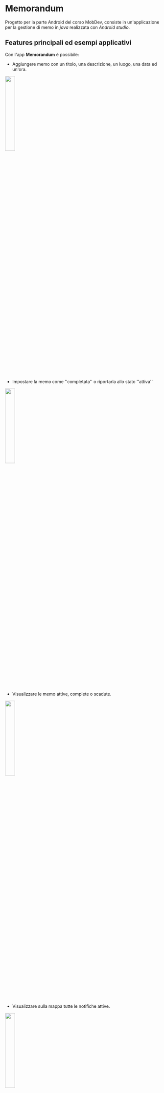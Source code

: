 # Memorandum
Progetto per la parte Android del corso MobDev, consiste in un'applicazione per la gestione di memo in *java* realizzata con *Android studio*.

## Features principali ed esempi applicativi
Con l'app **Memorandum** è possibile:

 - Aggiungere memo con un titolo, una descrizione, un luogo, una data ed un'ora. <br />
 <img src=https://github.com/GRicciardi00/MobDev-Giuseppe-Ricciardi-Android/blob/main/Screenshots/Addactivtygif.gif width="25%" height="25%">
 
 - Impostare la memo come ''completata'' o riportarla allo stato ''attiva'' <br />
 <img src=https://github.com/GRicciardi00/MobDev-Giuseppe-Ricciardi-Android/blob/main/Screenshots/Detailactivitygif.gif width="25%" height="25%">

 - Visualizzare le memo attive, complete o scadute. <br />
 <img src=https://github.com/GRicciardi00/MobDev-Giuseppe-Ricciardi-Android/blob/main/Screenshots/mainactivirtgif.gif width="25%" height="25%">

 - Visualizzare sulla mappa tutte le notifiche attive. <br />
 <img src=https://github.com/GRicciardi00/MobDev-Giuseppe-Ricciardi-Android/blob/main/Screenshots/MapActivitygif.gif width="25%" height="25%">
 
 - Ricevere una notifica sul dispositivo quando ci si avvicina ad una memo attiva (anche se l'app è chiusa). <br />
 <img src=https://github.com/GRicciardi00/MobDev-Giuseppe-Ricciardi-Android/blob/main/Screenshots/Notificationgif.gif width="25%" height="25%">

## Uno sguardo da vicino
L'applicazione è basata sul modello **MVC**: **M**odel, **V**iew, **C**ontroller.
### Model
>Il *model* si occupa di definire i dati dell'applicazione. <br />

Le classi *Memo* e *MemoList* costituiscono il model dell'applicazione. MemoList permette di ricavare una lista di tutte le memo attive ed ha anche altri metodi utilizzati dalle varie activity.
### View
> Le *view* visualizzano i dati contenuti nel model e "catturano" l'interazione dell'utente con l'applicazione
>
Per quanto riguarda le Views tutte le **activity** dell'applicazione si basano sull'utilizzo di un *ConstraintLayout*, utile per sviluppare un'UI in maniera intuitiva (senza l'utilizzo di views group nidificati).
L'unico **fragment** presente ha un linear layout verticale, vista la semplicità del suo contenuto.
 
### Controller
>I *controller* sono il cervello dell'applicazione: forniscono il collegamento tra view e model, gestiscono gli input dell'utente mandati dalla view e mandano al model eventuali aggiornamenti. 

L'applicazione è formata da 4 **activities** ed un **fragment**, la *comunicazione* tra activities avviente tramite l'utilizzo di **intent**.

 - La **mainActivity** è il punto d'ingresso principale dell'applicazione, composta da una una *text label* che rappresenta che tipo di memo si sta visualizzando (attiva, completata o scaduta), da 3 *floatingActionButton* utilizzati per accedere alle altre 3 activities e da un **RecyclerViewer** utilizzato per mostrare le note.<br />
Oltre a mostrare le note la MainActivity si occupa di inizializzare il *locationManager* per ottenere la posizione dell'utente e inizializza le  *geofences* delle memo attive. Ogni volta che viene chiamato il metodo "*onPause*" della mainActivity (ovvero quando vengno aperte altre activity, o l'app viene lasciata in background) viene chiamato il metodo "*locationManager.removeUpdates()*" per smettere di utilizzare la posizione dell'utente per evitare consumi inutili della batteria del dispositivo.<br />
<img src=https://github.com/GRicciardi00/MobDev-Giuseppe-Ricciardi-Android/blob/main/Screenshots/MainActivity.png width="25%" height="25%">

 -  L' **addActivity** si occupa dell'aggiunta delle memo, una volta inseriti il *titolo*, una *descrizione*, il *luogo* nei rispettivi *EditText* e la *data* e l'*ora* negli appositi *widget* è possibile creare la memo premendo il tasto apposito.<br />
 Una volta premuto il tasto viene effettuato un controllo per vedere se dei campi sono vuoti e controllare che l'utente abbia inserito una data valida (dal giorno attuale in poi), infine verifica se l'operazione di **geocoding** per ricavare latitudine e longitudine dal luogo inserito è andata a buon fine. <br />
La funzione che si occupa di effettuare tutti questi controlli prende il nome di "*saveInput*" ed è impostata come proprietà *onclick* del FloatingActionButton nel file XML *activity_add*, in caso di campi non validi o mancanti viene chiamata una **ToastNotification** per segnalarlo all'utente.<br />
<img src=https://github.com/GRicciardi00/MobDev-Giuseppe-Ricciardi-Android/blob/main/Screenshots/AddActivity.png width="25%" height="25%">

 - La **detailActivity** viene chiamata nell'override dell'evento *onclick* del **memoAdapter**. Mostra titolo, scadenza, luogo e descrizione della memo selezionata, inoltre è presente un bottone per modificare lo status della memo (attiva/completata),se la memo è scaduta (controllo fatto tramite i due metodi della classe Utils) imposta il TextColor della TextView della data in colore rosso.<br />
<img src=https://github.com/GRicciardi00/MobDev-Giuseppe-Ricciardi-Android/blob/main/Screenshots/DetailActivity.png width="25%" height="25%">
 
 - La **mapActivity** mostra una mappa,creata tramite l'API map di google, centrata sulla posizione dell'utente.<br />
 L'activity inoltre crea un'annotazione sulla mappa per ogni promemoria dell'ArrayList di memo attive ricevuto dalla mainActivity tramite *Intent*. 
 Quando l'utente clicca su un'annotazione viene mostrato il suo titolo.<br />
<img src=https://github.com/GRicciardi00/MobDev-Giuseppe-Ricciardi-Android/blob/main/Screenshots/MapActivity.png width="25%" height="25%">
 
 - L'**infoFragment** è accessibile dalla MainActivity, cliccando sul *menuButton* del punto di domanda, mostra una TextView in cui viene illustrata una guida sul funzionamento dell'app. Nel menu è anche presente un altro tasto per mostrare le memo scadute.<br />
<img src=https://github.com/GRicciardi00/MobDev-Giuseppe-Ricciardi-Android/blob/main/Screenshots/Fragment.png width="25%" height="25%">

### RecyclerViewer
>La classe RecyclerView semplifica la visualizzazione e la gestione di insiemi di dati di grandi dimensioni, è un contenitore per la visualizzazione di insiemi di dati di grandi dimensioni che è possibile scorrere in modo efficiente mantenendo un numero limitato di Views.

La visualizzazione delle memo avviene tramite **recyclerViewer** della mainActivity. La classe **MemoAdapter** rappresenta l'adattatore della recyclerView, viene utilizzato per fornire al LayoutManager informazioni su quanti elementi devono essere visualizzati e la View effettiva da utilizzare. <br />
In questo progetto tutte le memo sono presenti su unico Adapter dotato di un attributo "*status*" che indica quale tipo di memo mostrare (attive/completate/scadute), in base al bottone che l'utente preme viene impostato uno dei tre stati come attributo dalla MainActivity. <br />
Il controllo per decidere quale tipo di memo visualizzare viene eseguito nell'override del metodo *onBindViewHolder*, in base allo stato viene impostato anche il colore e lo stile del carattere da impostare, tutte le memo vengono mostrate in ordine di data. <br />
**NB** : un'alternativa valida a questo tipo di approccio era quella di utilizzare dei fragments per rappresentare le varie tipologie di memo.

### Notifications & Geofencing
Le classi che si occupano di creare le geofences e gestire l'invio delle notifiche sono: *GeofenceHelper*,*Notification Helper*, *NotificationBroadcast receiver*.
 - **GeofenceHelper** comprende tutti i metodi utili alla creazione di geofences (tramite API Google), utilizzati nella mainActivity. Per utilizzare le geofences è necessario l'autorizzazione da parte dell'utente per: ACCESS_BACKGROUND_LOCATION. Ogni GeoFenceHelper ha una memo associata che viene utilizzata dal metodo "getPendingIntent" per ottenere le informazioni della memo e passarle al **GeoFencingClient** che si occupa della registrazione della geofence.
 - **NotificationBroadCastReceiver** recupera le informazioni passate al **GeoFencingClient** e chiama il metodo ''*sendHighPriorityNotification*'' della classe **NotificationHelper** per mandare una notifica.
 - **NotificationHelper** si occupa di gestire tutte le operazioni del *NotificationManager*, crea un canale di ricezione delle notifiche e manda le notifiche su quel canale.
